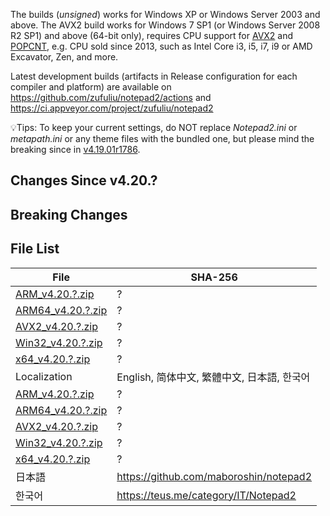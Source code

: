 The builds (*unsigned*) works for Windows XP or Windows Server 2003 and above. The AVX2 build works for Windows 7 SP1 (or Windows Server 2008 R2 SP1) and above (64-bit only), requires CPU support for [AVX2](https://en.wikipedia.org/wiki/Advanced_Vector_Extensions) and [POPCNT](https://en.wikipedia.org/wiki/Bit_Manipulation_Instruction_Sets), e.g. CPU sold since 2013, such as Intel Core i3, i5, i7, i9 or AMD Excavator, Zen, and more.

Latest development builds (artifacts in Release configuration for each compiler and platform) are available on https://github.com/zufuliu/notepad2/actions and https://ci.appveyor.com/project/zufuliu/notepad2

💡Tips: To keep your current settings, do NOT replace *Notepad2.ini* or *metapath.ini* or any theme files with the bundled one, but please mind the breaking since in [v4.19.01r1786](https://github.com/zufuliu/notepad2/releases/tag/v4.19.01r1786).

## Changes Since v4.20.?

## Breaking Changes

## File List
| File | SHA-256 |
| ---|--|
| [ARM_v4.20.?.zip](https://www.virustotal.com/gui/url/?/detection) | ? |
| [ARM64_v4.20.?.zip](https://www.virustotal.com/gui/url/?/detection) | ? |
| [AVX2_v4.20.?.zip](https://www.virustotal.com/gui/url/?/detection) | ? |
| [Win32_v4.20.?.zip](https://www.virustotal.com/gui/url/?/detection) | ? |
| [x64_v4.20.?.zip](https://www.virustotal.com/gui/url/?/detection) | ? |
| Localization | English, 简体中文, 繁體中文, 日本語, 한국어 |
| [ARM_v4.20.?.zip](https://www.virustotal.com/gui/url/?/detection) | ? |
| [ARM64_v4.20.?.zip](https://www.virustotal.com/gui/url/?/detection) | ? |
| [AVX2_v4.20.?.zip](https://www.virustotal.com/gui/url/?/detection) | ? |
| [Win32_v4.20.?.zip](https://www.virustotal.com/gui/url/?/detection) | ? |
| [x64_v4.20.?.zip](https://www.virustotal.com/gui/url/?/detection) | ? |
| 日本語 | https://github.com/maboroshin/notepad2 |
| 한국어 | https://teus.me/category/IT/Notepad2 |
